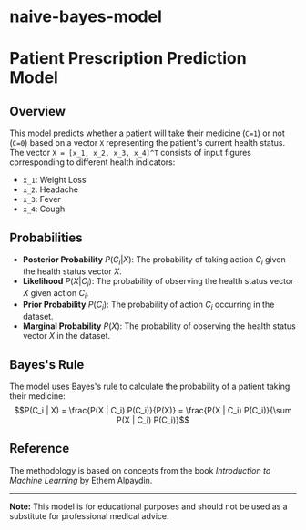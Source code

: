 # naive-bayes-model
# Patient Prescription Prediction Model

## Overview

This model predicts whether a patient will take their medicine (`C=1`) or not (`C=0`) based on a vector `X` representing the patient's current health status. The vector `X = [x_1, x_2, x_3, x_4]^T` consists of input figures corresponding to different health indicators:

- `x_1`: Weight Loss
- `x_2`: Headache
- `x_3`: Fever
- `x_4`: Cough

## Probabilities

- **Posterior Probability** $P(C_i|X)$: The probability of taking action $C_i$ given the health status vector $X$.
- **Likelihood** $P(X|C_i)$: The probability of observing the health status vector $X$ given action $C_i$.
- **Prior Probability** $P(C_i)$: The probability of action $C_i$ occurring in the dataset.
- **Marginal Probability** $P(X)$: The probability of observing the health status vector $X$ in the dataset.

## Bayes's Rule
The model uses Bayes's rule to calculate the probability of a patient taking their medicine:
$$P(C_i | X) = \frac{P(X | C_i) P(C_i)}{P(X)} = \frac{P(X | C_i) P(C_i)}{\sum P(X | C_i) P(C_i)}$$


## Reference

The methodology is based on concepts from the book *Introduction to Machine Learning* by Ethem Alpaydin.

---

**Note:** This model is for educational purposes and should not be used as a substitute for professional medical advice.
